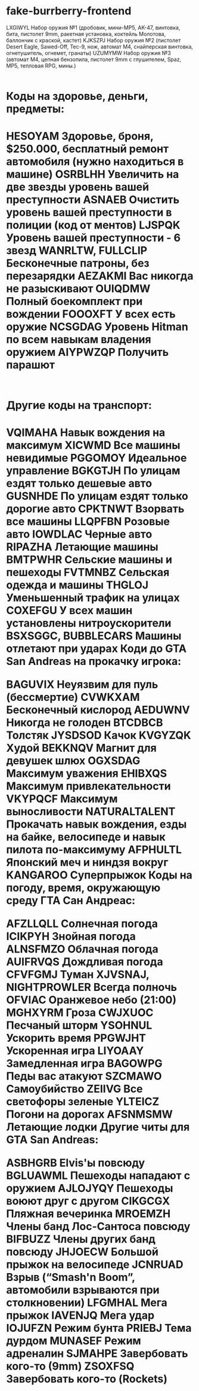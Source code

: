 # fake-burrberry-frontend

LXGIWYL	Набор оружия №1 (дробовик, мини-MP5, AK-47, винтовка, бита, пистолет 9mm, ракетная установка, коктейль Молотова, баллончик с краской, кастет)
KJKSZPJ	Набор оружия №2 (пистолет Desert Eagle, Sawed-Off, Tec-9, нож, автомат M4, снайперская винтовка, огнетушитель, огнемет, гранаты)
UZUMYMW	Набор оружия №3 (автомат M4, цепная бензопила, пистолет 9mm с глушителем, Spaz, MP5, тепловая RPG, мины.)
<br>
<br>
<h1>Коды на здоровье, деньги, предметы:<h1>

HESOYAM	Здоровье, броня, $250.000, бесплатный ремонт автомобиля (нужно находиться в машине)
OSRBLHH	Увеличить на две звезды уровень вашей преступности
ASNAEB	Очистить уровень вашей преступности в полиции (код от ментов)
LJSPQK	Уровень вашей преступности - 6 звезд
WANRLTW, FULLCLIP	Бесконечные патроны, без перезарядки
AEZAKMI	Вас никогда не разыскивают
OUIQDMW	Полный боекомплект при вождении
FOOOXFT	У всех есть оружие
NCSGDAG	Уровень Hitman по всем навыкам владения оружием
AIYPWZQP	Получить парашют
<br>
<br>

<h1>Другие коды на транспорт:<h1>
VQIMAHA	Навык вождения на максимум
XICWMD	Все машины невидимые
PGGOMOY	Идеальное управление
BGKGTJH	По улицам ездят только дешевые авто
GUSNHDE	По улицам ездят только дорогие авто
CPKTNWT	Взорвать все машины
LLQPFBN	Розовые авто
IOWDLAC	Черные авто
RIPAZHA	Летающие машины
BMTPWHR	Сельские машины и пешеходы
FVTMNBZ	Сельская одежда и машины
THGLOJ	Уменьшенный трафик на улицах
COXEFGU	У всех машин установлены нитроускорители
BSXSGGC, BUBBLECARS	Машины отлетают при ударах
Коди до GTA San Andreas на прокачку игрока:

BAGUVIX	Неуязвим для пуль (бессмертие)
CVWKXAM	Бесконечный кислород
AEDUWNV	Никогда не голоден
BTCDBCB	Толстяк
JYSDSOD	Качок
KVGYZQK	Худой
BEKKNQV	Магнит для девушек шлюх
OGXSDAG	Максимум уважения
EHIBXQS	Максимум привлекательности
VKYPQCF	Максимум выносливости
NATURALTALENT	Прокачать навык вождения, езды на байке, велосипеде и навык пилота по-максимуму
AFPHULTL	Японский меч и ниндзя вокруг
KANGAROO	Суперпрыжок
Коды на погоду, время, окружающую среду ГТА Сан Андреас:

AFZLLQLL	Солнечная погода
ICIKPYH	Знойная погода
ALNSFMZO	Облачная погода
AUIFRVQS	Дождливая погода
CFVFGMJ	Туман
XJVSNAJ, NIGHTPROWLER	Всегда полночь
OFVIAC	Оранжевое небо (21:00)
MGHXYRM	Гроза
CWJXUOC	Песчаный шторм
YSOHNUL	Ускорить время
PPGWJHT	Ускоренная игра
LIYOAAY	Замедленная игра
BAGOWPG	Педы вас атакуют
SZCMAWO	Самоубийство
ZEIIVG	Все светофоры зеленые
YLTEICZ	Погони на дорогах
AFSNMSMW	Летающие лодки
Другие читы для GTA San Andreas:

ASBHGRB	Elvis'ы повсюду
BGLUAWML	Пешеходы нападают с оружием
AJLOJYQY	Пешеходы воюют друг с другом
CIKGCGX	Пляжная вечеринка
MROEMZH	Члены банд Лос-Сантоса повсюду
BIFBUZZ	Члены других банд повсюду
JHJOECW	Большой прыжок на велосипеде
JCNRUAD	Взрыв (“Smash'n Boom”, автомобили взрываются при столкновении)
LFGMHAL	Мега прыжок
IAVENJQ	Мега удар
IOJUFZN	Режим бунта
PRIEBJ	Тема дурдом
MUNASEF	Режим адреналин
SJMAHPE	Завербовать кого-то (9mm)
ZSOXFSQ	Завербовать кого-то (Rockets)
